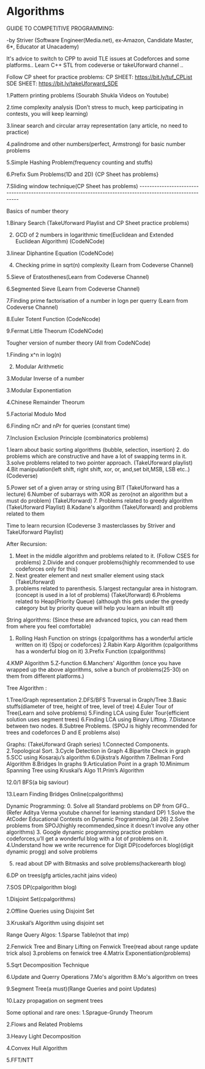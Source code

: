 # Algorithms
GUIDE TO COMPETITIVE PROGRAMMING:

-by Striver (Software Engineer(Media.net), ex-Amazon, Candidate Master, 6*, Educator at Unacademy)

It's advice to switch to CPP to avoid TLE issues at Codeforces and some platforms..
Learn C++ STL from codeverse or takeUforward channel ..

Follow CP sheet for practice problems:
CP SHEET: https://bit.ly/tuf_CPList 
SDE SHEET: https://bit.ly/takeUforward_SDE 

1.Pattern printing problems (Sourabh Shukla Videos on Youtube)

2.time complexity analysis (Don’t stress to much, keep participating in contests, you will keep learning)

3.linear search and circular array representation (any article, no need to practice)

4.palindrome and other numbers(perfect, Armstrong) for basic number problems

5.Simple Hashing Problem(frequency counting and stuffs)

6.Prefix Sum Problems(1D and 2D) {CP Sheet has problems}

7.Sliding window technique(CP Sheet has problems) -----------------------------------------------------------------------------------------------------------

Basics of number theory

1.Binary Search (TakeUforward Playlist and CP Sheet practice problems)

2. GCD of 2 numbers in logarithmic time(Euclidean and Extended Euclidean Algorithm) (CodeNCode)

3.linear Diphantine Equation (CodeNCode)

4. Checking prime in sqrt(n) complexity (Learn from Codeverse Channel)

5.Sieve of Eratosthenes(Learn from Codeverse Channel)

6.Segmented Sieve (Learn from Codeverse Channel)

7.Finding prime factorisation of a number in logn per querry (Learn from Codeverse Channel)

8.Euler Totent Function (CodeNcode)

9.Fermat Little Theorum (CodeNCode)

Tougher version of number theory (All from CodeNCode)

1.Finding x^n in log(n)

2. Modular Arithmetic

3.Modular Inverse of a number

3.Modular Exponentiation

4.Chinese Remainder Theorum

5.Factorial Modulo Mod

6.Finding nCr and nPr for queries (constant time)

7.Inclusion Exclusion Principle (combinatorics problems)


1.learn about basic sorting algorithms (bubble, selection, insertion)
2. do problems which are constructive and have a lot of swapping terms in it.
3.solve problems related to two pointer approach. (TakeUforward playlist)
4.Bit manipulation(left shift, right shift, xor, or, and,set bit,MSB, LSB etc..) (Codeverse)

5.Power set of a given array or string using BIT (TakeUforward has a lecture)
6.Number of subarrays with XOR as zero(not an algorithm but a must do problem) (TakeUforward)
7. Problems related to greedy algorithm (TakeUforward Playlist)
8.Kadane's algorithm (TakeUforward) and problems related to them

Time to learn recursion (Codeverse 3 masterclasses by Striver and TakeUforward Playlist)

After Recursion:
1. Meet in the middle algorithm and problems related to it. (Follow CSES for problems)
2.Divide and conquer problems{highly recommended to use codeforces only for this}
3. Next greater element and next smaller element using stack (TakeUforward)
4. problems related to parenthesis.
5.largest rectangular area in histogram. (concept is used in a lot of problems) (TakeUforward)
6.Problems related to Heap(Priority Queue) {although this gets under the greedy category but by priority queue will help you learn an inbuilt stl)

String algorithms: (Since these are advanced topics, you can read them from where you feel comfortable)

1. Rolling Hash Function on strings {cpalgorithms has a wonderful article written on it) {Spoj or codeforces}
2.Rabin Karp Algorithm (cpalgorithms has a wonderful blog on it)
3.Prefix Function (cpalgorithms)

4.KMP Algorithm
5.Z-function
6.Manchers' Algorithm (once you have wrapped up the above algorithms, solve a bunch of problems(25-30) on them from different platforms.)

Tree Algorithm :

1.Tree/Graph representation
2.DFS/BFS Traversal in Graph/Tree
3.Basic stuffs(diameter of tree, height of tree, level of tree)
4.Euler Tour of Tree(Learn and solve problems)
5.Finding LCA using Euler Tour{efficient solution uses segment trees)
6.Finding LCA using Binary Lifting. 7.Distance between two nodes.
8.Subtree Problems. (SPOJ is highly recommended for trees and codeforces D and E problems also)

Graphs: (TakeUforward Graph series)
1.Connected Components.
2.Topological Sort.
3.Cycle Detection in Graph
4.Bipartite Check in graph
5.SCC using Kosaraju’s algorithm
6.Dijkstra’s Algorithm
7.Bellman Ford Algorithm
8.Bridges In graphs
9.Articulation Point in a graph
10.Minimum Spanning Tree using Kruskal’s Algo
11.Prim’s Algorithm

12.0/1 BFS(a big saviour)

13.Learn Finding Bridges Online(cpalgorithms)


Dynamic Programming:
0. Solve all Standard problems on DP from GFG.. (Refer Aditya Verma youtube channel for learning standard DP)
1.Solve the AtCoder Educational Contests on Dynamic Programming.(all 26)
2.Solve problems from SPOJ(highly recommended,since it doesn’t involve any other algorithms)
3. Google dynamic programming practice problem codeforces,u’ll get a wonderful blog with a lot of problems on it.
4.Understand how we write recurrence for Digit DP(codeforces blog)(digit dynamic progg) and solve problems

5. read about DP with Bitmasks and solve problems(hackerearth blog)

6.DP on trees(gfg articles,rachit jains video)

7.SOS DP(cpalgorithm blog)

1.Disjoint Set(cpalgorithms)

2.Offline Queries using Disjoint Set

3.Kruskal’s Algorithm using disjoint set

Range Query Algos:
1.Sparse Table(not that imp)

2.Fenwick Tree and Binary Lifting on Fenwick Tree(read about range update trick also) 3.problems on fenwick tree
4.Matrix Exponentiation(problems)

5.Sqrt Decomposition Technique

6.Update and Querry Operations
7.Mo's algorithm
8.Mo's algorithm on trees

9.Segment Tree(a must)(Range Queries and point Updates)

10.Lazy propagation on segment trees

Some optional and rare ones:
1.Sprague-Grundy Theorum

2.Flows and Related Problems

3.Heavy Light Decomposition

4.Convex Hull Algorithm

5.FFT/NTT
